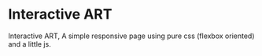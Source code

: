 # Interactive ART
Interactive ART, A simple responsive page using pure css (flexbox oriented) and a little js.
